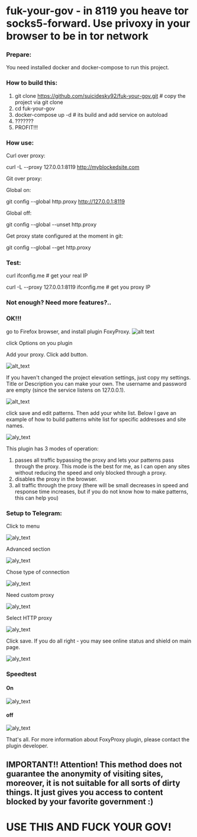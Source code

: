 # fuk-your-gov - in 8119 you heave tor socks5-forward. Use privoxy in your browser to be in tor network

### Prepare:

You need installed docker and docker-compose to run this project.



### How to build this:
1) git clone https://github.com/suicidesky92/fuk-your-gov.git # copy the project via git clone
2) cd fuk-your-gov
3) docker-compose up -d # its build and add service on autoload
4) ???????
5) PROFIT!!!

### How use:
Curl over proxy:

curl -L --proxy 127.0.0.1:8119 http://myblockedsite.com

Git over proxy:

Global on:

git config --global http.proxy http://127.0.0.1:8119

Global off:

git config --global --unset http.proxy

Get proxy state configured at the moment in git:

git config --global --get http.proxy


### Test:
curl ifconfig.me # get your real IP

curl -L --proxy 127.0.0.1:8119 ifconfig.me # get you proxy IP



### Not enough? Need more features?..
### OK!!!

go to Firefox browser, and install plugin FoxyProxy.
![alt text](https://raw.githubusercontent.com/suicidesky92/fuk-your-gov/master/tutorialpics/icon.svg)

click Options on you plugin

Add your proxy. Click add button. 

![alt_text](https://github.com/suicidesky92/fuk-your-gov/raw/master/tutorialpics/Screenshot%20from%202021-02-16%2000-40-51.png)

If you haven't changed the project elevation settings, just copy my settings. Title or Description you can make your own. The username and password are empty (since the service listens on 127.0.0.1).

![alt_text](https://github.com/suicidesky92/fuk-your-gov/raw/master/tutorialpics/Screenshot%20from%202021-02-16%2000-41-13.png)

click save and edit patterns. Then add your white list. Below I gave an example of how to build patterns white list for specific addresses and site names.

![aly_text](https://github.com/suicidesky92/fuk-your-gov/raw/master/tutorialpics/Screenshot%20from%202021-02-16%2000-44-10.png)

This plugin has 3 modes of operation:

1) passes all traffic bypassing the proxy and lets your patterns pass through the proxy. This mode is the best for me, as I can open any sites without reducing the speed and only blocked through a proxy. 
2) disables the proxy in the browser. 
3) all traffic through the proxy (there will be small decreases in speed and response time increases, but if you do not know how to make patterns, this can help you)

### Setup to Telegram:

Click to menu

![aly_text](https://github.com/suicidesky92/fuk-your-gov/raw/master/tutorialpics/Screenshot%20from%202021-02-16%2001-28-44.png)

Advanced section

![aly_text](https://github.com/suicidesky92/fuk-your-gov/raw/master/tutorialpics/Screenshot%20from%202021-02-16%2001-29-10.png)

Chose type of connection

![aly_text](https://github.com/suicidesky92/fuk-your-gov/raw/master/tutorialpics/Screenshot%20from%202021-02-16%2001-29-21.png)

Need custom proxy

![aly_text](https://github.com/suicidesky92/fuk-your-gov/raw/master/tutorialpics/Screenshot%20from%202021-02-16%2001-30-39.png)

Select HTTP proxy

![aly_text](https://github.com/suicidesky92/fuk-your-gov/raw/master/tutorialpics/Screenshot%20from%202021-02-16%2001-30-59.png)

Click save. If you do all right - you may see online status and shield on main page.

![aly_text](https://github.com/suicidesky92/fuk-your-gov/raw/master/tutorialpics/Screenshot%20from%202021-02-16%2001-31-11.png)



### Speedtest

#### On

![aly_text](https://github.com/suicidesky92/fuk-your-gov/raw/master/tutorialpics/Screenshot%20from%202021-02-16%2001-50-43.png)

#### off
![aly_text](https://github.com/suicidesky92/fuk-your-gov/raw/master/tutorialpics/Screenshot%20from%202021-02-16%2001-52-05.png)


That's all. For more information about FoxyProxy plugin, please contact the plugin developer.

## IMPORTANT!! Attention! This method does not guarantee the anonymity of visiting sites, moreover, it is not suitable for all sorts of dirty things. It just gives you access to content blocked by your favorite government :)

# USE THIS AND FUCK YOUR GOV!
